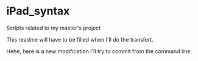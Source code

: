 # iPad_syntax
Scripts related to my master's project

This readme will have to be filled when I'll do the transfert.

Hehe, here is a new modification I'll try to commit from the command line.
